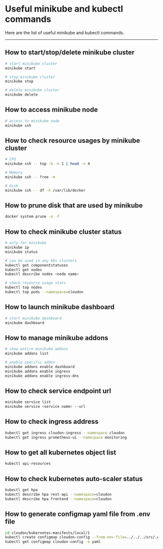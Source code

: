 # Useful minikube and kubectl commands

Here are the list of useful minikube and kubectl commands.

---

## How to start/stop/delete minikube cluster

~~~bash
# start minikube cluster
minikube start

# stop minikube cluster
minikube stop

# delete minikube cluster
minikube delete
~~~

## How to access minikube node

~~~bash
# access to minikube node
minikube ssh
~~~

## How to check resource usages by minikube cluster

~~~bash
# CPU
minikube ssh -- top -b -n 1 | head -n 4

# Memory
minikube ssh -- free -m

# Disk
minikube ssh -- df -h /var/lib/docker
~~~

## How to prune disk that are used by minikube

~~~bash
docker system prune -a -f
~~~

## How to check minikube cluster status

~~~bash
# only for minikube
minikube ip
minikube status

# can be used in any k8s clusters
kubectl get componentstatuses
kubectl get nodes
kubectl describe nodes <node name>

# check resource usage stats
kubectl top nodes
kubectl top pods --namespace=cloudon
~~~

## How to launch minikube dashboard

~~~bash
# start minikube dashboard
minikube dashboard
~~~

## How to manage minikube addons

~~~bash
# show entire minikube addons
minikube addons list

# enable specific addon
minikube addons enable dashboard
minikube addons enable ingress
minikube addons enable ingress-dns
~~~

## How to check service endpoint url

~~~bash
minikube service list
minikube service <service name> --url
~~~

## How to check ingress address

~~~bash
kubectl get ingress cloudon-ingress --namespace cloudon
kubectl get ingress prometheus-ui --namespace monitoring
~~~

## How to get all kubernetes object list

~~~bash
kubectl api-resources
~~~

## How to check kubernetes auto-scaler status

~~~bash
kubectl get hpa
kubectl describe hpa rest-api --namespace=cloudon
kubectl describe hpa frontend --namespace=cloudon
~~~


## How to generate configmap yaml file from .env file

~~~bash
cd cloudon/kubernetes-manifests/local/1
kubectl create configmap cloudon-config --from-env-file=../../../src/.env --namespace=cloudon
kubectl get configmap cloudon-config -o yaml
~~~
